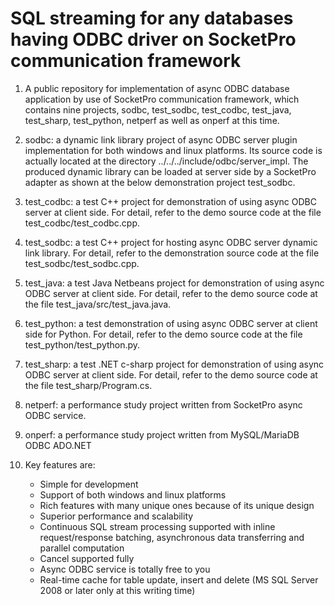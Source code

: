 # SQL streaming for any databases having ODBC driver on SocketPro communication framework

1. A public repository for implementation of async ODBC database application by use of SocketPro communication framework, which contains nine projects, sodbc, test_sodbc, test_codbc, test_java, test_sharp, test_python, netperf as well as onperf at this time.

2. sodbc: a dynamic link library project of async ODBC server plugin implementation for both windows and linux platforms. Its source code is actually located at the directory ../../../include/odbc/server_impl. The produced dynamic library can be loaded at server side by a SocketPro adapter as shown at the below demonstration project test_sodbc.

3. test_codbc: a test C++ project for demonstration of using async ODBC server at client side. For detail, refer to the demo source code at the file test_codbc/test_codbc.cpp.

4. test_sodbc: a test C++ project for hosting async ODBC server dynamic link library. For detail, refer to the demonstration source code at the file test_sodbc/test_sodbc.cpp.

5. test_java: a test Java Netbeans project for demonstration of using async ODBC server at client side. For detail, refer to the demo source code at the file test_java/src/test_java.java.

6. test_python: a test demonstration of using async ODBC server at client side for Python. For detail, refer to the demo source code at the file test_python/test_python.py.

7. test_sharp: a test .NET c-sharp project for demonstration of using async ODBC server at client side. For detail, refer to the demo source code at the file test_sharp/Program.cs.

8. netperf: a performance study project written from SocketPro async ODBC service.

9. onperf: a performance study project written from MySQL/MariaDB ODBC ADO.NET

10. Key features are:
    - Simple for development
    - Support of both windows and linux platforms
    - Rich features with many unique ones because of its unique design
    - Superior performance and scalability
    - Continuous SQL stream processing supported with inline request/response batching, asynchronous data transferring and parallel computation
    - Cancel supported fully
    - Async ODBC service is totally free to you
    - Real-time cache for table update, insert and delete (MS SQL Server 2008 or later only at this writing time)

